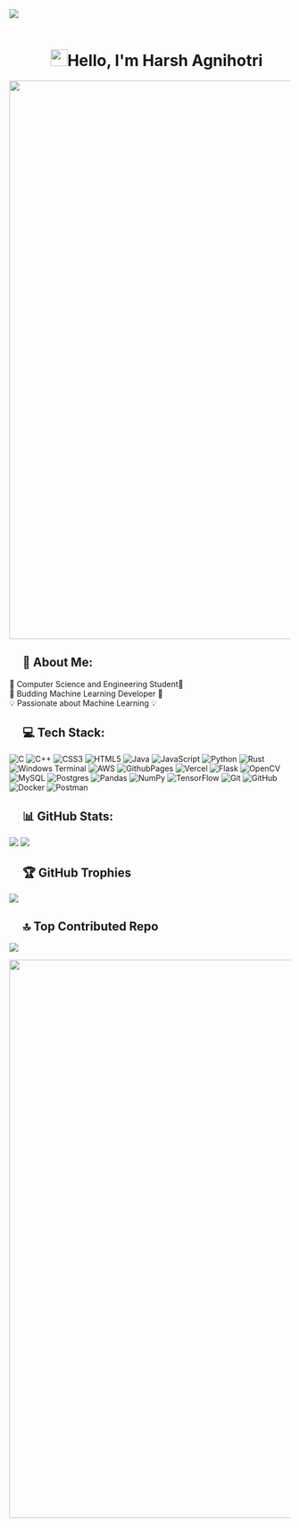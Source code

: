 <img src="https://github.com/Anmol-Baranwal/Cool-GIFs-For-GitHub/assets/74038190/d48893bd-0757-481c-8d7e-ba3e163feae7" />
<br><br>

<div id="user-content-toc">
  <ul align="center" style="list-style: none;">
    <summary>
      <h1 align = "center"><img src="https://user-images.githubusercontent.com/74038190/214644152-52f47eb3-5e31-4f47-8758-05c9468d5596.gif" width="30">Hello, I'm Harsh Agnihotri</h1> 
    </summary>
  </ul>
</div>

<img src="https://user-images.githubusercontent.com/74038190/212284100-561aa473-3905-4a80-b561-0d28506553ee.gif" width="1000">

<div id="user-content-toc">
  <ul  style="list-style: none;">
    <summary>
<h2>💫 About Me:</h2>
 </summary>
  </ul>
</div>

🚀 Computer Science and Engineering Student🚀<br>🌱 Budding Machine Learning Developer 🌱<br>💡 Passionate about Machine Learning 💡

<div id="user-content-toc">
  <ul  style="list-style: none;">
    <summary>
<h2>💻 Tech Stack:</h2>
      
</summary>
  </ul>
</div>

![C](https://img.shields.io/badge/c-%2300599C.svg?style=for-the-badge&logo=c&logoColor=white) ![C++](https://img.shields.io/badge/c++-%2300599C.svg?style=for-the-badge&logo=c%2B%2B&logoColor=white) ![CSS3](https://img.shields.io/badge/css3-%231572B6.svg?style=for-the-badge&logo=css3&logoColor=white) ![HTML5](https://img.shields.io/badge/html5-%23E34F26.svg?style=for-the-badge&logo=html5&logoColor=white) ![Java](https://img.shields.io/badge/java-%23ED8B00.svg?style=for-the-badge&logo=openjdk&logoColor=white) ![JavaScript](https://img.shields.io/badge/javascript-%23323330.svg?style=for-the-badge&logo=javascript&logoColor=%23F7DF1E) ![Python](https://img.shields.io/badge/python-3670A0?style=for-the-badge&logo=python&logoColor=ffdd54) ![Rust](https://img.shields.io/badge/rust-%23000000.svg?style=for-the-badge&logo=rust&logoColor=white) ![Windows Terminal](https://img.shields.io/badge/Windows%20Terminal-%234D4D4D.svg?style=for-the-badge&logo=windows-terminal&logoColor=white) ![AWS](https://img.shields.io/badge/AWS-%23FF9900.svg?style=for-the-badge&logo=amazon-aws&logoColor=white) ![GithubPages](https://img.shields.io/badge/github%20pages-121013?style=for-the-badge&logo=github&logoColor=white) ![Vercel](https://img.shields.io/badge/vercel-%23000000.svg?style=for-the-badge&logo=vercel&logoColor=white) ![Flask](https://img.shields.io/badge/flask-%23000.svg?style=for-the-badge&logo=flask&logoColor=white) ![OpenCV](https://img.shields.io/badge/opencv-%23white.svg?style=for-the-badge&logo=opencv&logoColor=white) ![MySQL](https://img.shields.io/badge/mysql-4479A1.svg?style=for-the-badge&logo=mysql&logoColor=white) ![Postgres](https://img.shields.io/badge/postgres-%23316192.svg?style=for-the-badge&logo=postgresql&logoColor=white) ![Pandas](https://img.shields.io/badge/pandas-%23150458.svg?style=for-the-badge&logo=pandas&logoColor=white) ![NumPy](https://img.shields.io/badge/numpy-%23013243.svg?style=for-the-badge&logo=numpy&logoColor=white) ![TensorFlow](https://img.shields.io/badge/TensorFlow-%23FF6F00.svg?style=for-the-badge&logo=TensorFlow&logoColor=white) ![Git](https://img.shields.io/badge/git-%23F05033.svg?style=for-the-badge&logo=git&logoColor=white) ![GitHub](https://img.shields.io/badge/github-%23121011.svg?style=for-the-badge&logo=github&logoColor=white) ![Docker](https://img.shields.io/badge/docker-%230db7ed.svg?style=for-the-badge&logo=docker&logoColor=white) ![Postman](https://img.shields.io/badge/Postman-FF6C37?style=for-the-badge&logo=postman&logoColor=white)

<div id="user-content-toc">
  <ul  style="list-style: none;">
    <summary>
<h2>📊 GitHub Stats:</h2>
      </summary>
  </ul>
</div>

![](https://github-readme-stats.vercel.app/api?username=harshagnihotri10&theme=radical&hide_border=true&include_all_commits=false&count_private=false) ![](https://github-readme-streak-stats.herokuapp.com/?user=harshagnihotri10&theme=radical&hide_border=true)


<div id="user-content-toc">
  <ul  style="list-style: none;">
    <summary>
<h2>🏆 GitHub Trophies</h2>
      </summary>
  </ul>
</div>
  
![](https://github-profile-trophy.vercel.app/?username=harshagnihotri10&theme=radical&no-frame=true&no-bg=true&margin-w=4)

<div id="user-content-toc">
  <ul  style="list-style: none;">
    <summary>
      <h2>🔝 Top Contributed Repo</h2>
       </summary>
  </ul>
</div>

![](https://github-contributor-stats.vercel.app/api?username=harshagnihotri10&limit=5&theme=radical&combine_all_yearly_contributions=true)


<img src="https://user-images.githubusercontent.com/74038190/212284100-561aa473-3905-4a80-b561-0d28506553ee.gif" width="1000">

